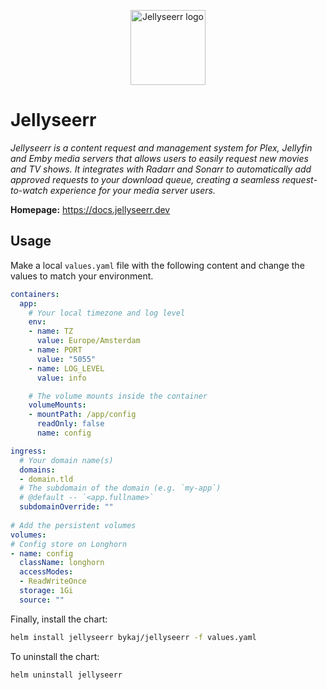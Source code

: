 <p align="center">
    <img src="https://cdn.jsdelivr.net/gh/selfhst/icons/svg/jellyseerr.svg" height="120" alt="Jellyseerr logo">
</p>

# Jellyseerr
*Jellyseerr is a content request and management system for Plex, Jellyfin and Emby media servers that allows users to easily request new movies and TV shows. It integrates with Radarr and Sonarr to automatically add approved requests to your download queue, creating a seamless request-to-watch experience for your media server users.*

**Homepage:** <https://docs.jellyseerr.dev>

## Usage
Make a local `values.yaml` file with the following content and change the values to match your environment.
```yaml
containers:
  app:
    # Your local timezone and log level
    env:
    - name: TZ
      value: Europe/Amsterdam
    - name: PORT
      value: "5055"
    - name: LOG_LEVEL
      value: info

    # The volume mounts inside the container
    volumeMounts:
    - mountPath: /app/config
      readOnly: false
      name: config

ingress:
  # Your domain name(s)
  domains: 
  - domain.tld
  # The subdomain of the domain (e.g. `my-app`)
  # @default -- `<app.fullname>`
  subdomainOverride: ""
  
# Add the persistent volumes
volumes:
# Config store on Longhorn
- name: config
  className: longhorn
  accessModes: 
  - ReadWriteOnce
  storage: 1Gi
  source: ""
```

Finally, install the chart:
```bash
helm install jellyseerr bykaj/jellyseerr -f values.yaml
```
To uninstall the chart:
```bash
helm uninstall jellyseerr
```